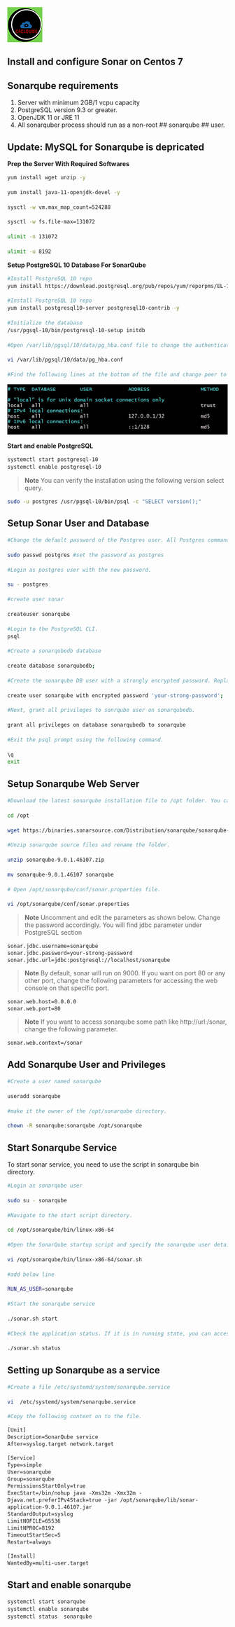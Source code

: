 <img src="../images/c4logo.png">


## Install and configure Sonar on Centos 7



## Sonarqube requirements
1. Server with minimum 2GB/1 vcpu capacity
2. PostgreSQL version 9.3 or greater.
3. OpenJDK 11 or JRE 11
4. All sonarquber process should run as a non-root ## sonarqube ## user.

## Update: MySQL for Sonarqube is depricated


**Prep the Server With Required Softwares**
```bash
yum install wget unzip -y

yum install java-11-openjdk-devel -y

sysctl -w vm.max_map_count=524288

sysctl -w fs.file-max=131072

ulimit -n 131072

ulimit -u 8192

```

**Setup PostgreSQL 10 Database For SonarQube**
```bash
#Install PostgreSQL 10 repo
yum install https://download.postgresql.org/pub/repos/yum/reporpms/EL-7-x86_64/pgdg-redhat-repo-latest.noarch.rpm -y

#Install PostgreSQL 10 repo
yum install postgresql10-server postgresql10-contrib -y

#Initialize the database
/usr/pgsql-10/bin/postgresql-10-setup initdb

#Open /var/lib/pgsql/10/data/pg_hba.conf file to change the authentication to md5.

vi /var/lib/pgsql/10/data/pg_hba.conf

#Find the following lines at the bottom of the file and change peer to trust and idnet to md5
```
<img src="../images/peer-to-trust.JPG">

**Start and enable PostgreSQL**
```bash
systemctl start postgresql-10
systemctl enable postgresql-10
```
>**Note** You can verify the installation using the following version select query.
```bash
sudo -u postgres /usr/pgsql-10/bin/psql -c "SELECT version();"
```

## Setup Sonar User and Database
```bash
#Change the default password of the Postgres user. All Postgres commands have to be executed from this user.

sudo passwd postgres #set the password as postgres

#Login as postgres user with the new password.

su - postgres

#create user sonar

createuser sonarqube

#Login to the PostgreSQL CLI.
psql

#Create a sonarqubedb database

create database sonarqubedb;

#Create the sonarqube DB user with a strongly encrypted password. Replace your-strong-password with a strong password.

create user sonarqube with encrypted password 'your-strong-password'; 

#Next, grant all privileges to sonrqube user on sonarqubedb.

grant all privileges on database sonarqubedb to sonarqube

#Exit the psql prompt using the following command.

\q
exit
```

## Setup Sonarqube Web Server
```bash
#Download the latest sonarqube installation file to /opt folder. You can get the latest download link from here. http://www.sonarqube.org/downloads/

cd /opt

wget https://binaries.sonarsource.com/Distribution/sonarqube/sonarqube-9.0.1.46107.zip

#Unzip sonarqube source files and rename the folder.

unzip sonarqube-9.0.1.46107.zip

mv sonarqube-9.0.1.46107 sonarqube

# Open /opt/sonarqube/conf/sonar.properties file.

vi /opt/sonarqube/conf/sonar.properties

```
>**Note** Uncomment and edit the parameters as shown below. Change the password accordingly. 
You will find jdbc parameter under PostgreSQL section

```text
sonar.jdbc.username=sonarqube                                 
sonar.jdbc.password=your-strong-password
sonar.jdbc.url=jdbc:postgresql://localhost/sonarqube
```

>**Note** By default, sonar will run on 9000. If you want on port 80 or any other port, change the following parameters for accessing the web console on that specific port.

```
sonar.web.host=0.0.0.0
sonar.web.port=80
```
>**Note** If you want to access sonarqube some path like http://url:/sonar, change the following parameter.

```
sonar.web.context=/sonar
```

## Add Sonarqube User and Privileges

```bash
#Create a user named sonarqube

useradd sonarqube

#make it the owner of the /opt/sonarqube directory.

chown -R sonarqube:sonarqube /opt/sonarqube
```

## Start Sonarqube Service
To start sonar service, you need to use the script in sonarqube bin directory.

```bash
#Login as sonarqube user

sudo su - sonarqube

#Navigate to the start script directory.

cd /opt/sonarqube/bin/linux-x86-64

#Open the SonarQube startup script and specify the sonarqube user details.

vi /opt/sonarqube/bin/linux-x86-64/sonar.sh

#add below line

RUN_AS_USER=sonarqube

#Start the sonarqube service

./sonar.sh start

#Check the application status. If it is in running state, you can access the sonarqube dashboard using the DNS name or Ip address of your server:9000/sonar

./sonar.sh status
```

## Setting up Sonarqube as a service

```bash
#Create a file /etc/systemd/system/sonarqube.service

vi  /etc/systemd/system/sonarqube.service

#Copy the following content on to the file.
```
```text
[Unit]
Description=SonarQube service
After=syslog.target network.target

[Service]
Type=simple
User=sonarqube
Group=sonarqube
PermissionsStartOnly=true
ExecStart=/bin/nohup java -Xms32m -Xmx32m -Djava.net.preferIPv4Stack=true -jar /opt/sonarqube/lib/sonar-application-9.0.1.46107.jar
StandardOutput=syslog
LimitNOFILE=65536
LimitNPROC=8192
TimeoutStartSec=5
Restart=always

[Install]
WantedBy=multi-user.target
```
## Start and enable sonarqube
```bash
systemctl start sonarqube
systemctl enable sonarqube
systemctl status  sonarqube
```










